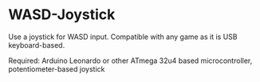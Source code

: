 # WASD-Joystick
Use a joystick for WASD input. Compatible with any game as it is USB keyboard-based. 

Required: Arduino Leonardo or other ATmega 32u4 based microcontroller, potentiometer-based joystick
